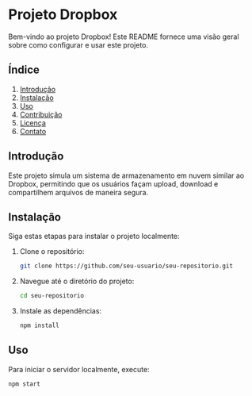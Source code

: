 <!DOCTYPE html>
<html lang="en">
<head>
    <meta charset="UTF-8">
    <meta name="viewport" content="width=device-width, initial-scale=1.0">
    <link rel="stylesheet" href="styles.css">
    <title>README - Dropbox Project</title>
</head>
<body>

# Projeto Dropbox

Bem-vindo ao projeto Dropbox! Este README fornece uma visão geral sobre como configurar e usar este projeto.

## Índice

1. [Introdução](#introdução)
2. [Instalação](#instalação)
3. [Uso](#uso)
4. [Contribuição](#contribuição)
5. [Licença](#licença)
6. [Contato](#contato)

## Introdução

Este projeto simula um sistema de armazenamento em nuvem similar ao Dropbox, permitindo que os usuários façam upload, download e compartilhem arquivos de maneira segura.

## Instalação

Siga estas etapas para instalar o projeto localmente:

1. Clone o repositório:
    ```bash
    git clone https://github.com/seu-usuario/seu-repositorio.git
    ```

2. Navegue até o diretório do projeto:
    ```bash
    cd seu-repositorio
    ```

3. Instale as dependências:
    ```bash
    npm install
    ```

## Uso

Para iniciar o servidor localmente, execute:
```bash
npm start
